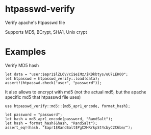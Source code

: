 # htpasswd-verify

Verify apache's htpasswd file

Supports MD5, BCrypt, SHA1, Unix crypt

# Examples

Verify MD5 hash

```
let data = "user:$apr1$lZL6V/ci$eIMz/iKDkbtys/uU7LEK00";
let htpasswd = htpasswd_verify::load(data);
assert!(htpasswd.check("user", "password"));
```

It also allows to encrypt with md5 (not the actual md5, but the apache specific md5 that
htpasswd file uses)

```
use htpasswd_verify::md5::{md5_apr1_encode, format_hash};

let password = "password";
let hash = md5_apr1_encode(password, "RandSalt");
let hash = format_hash(&hash, "RandSalt");
assert_eq!(hash, "$apr1$RandSalt$PgCXHRrkpSt4cbyC2C6bm/");
```
